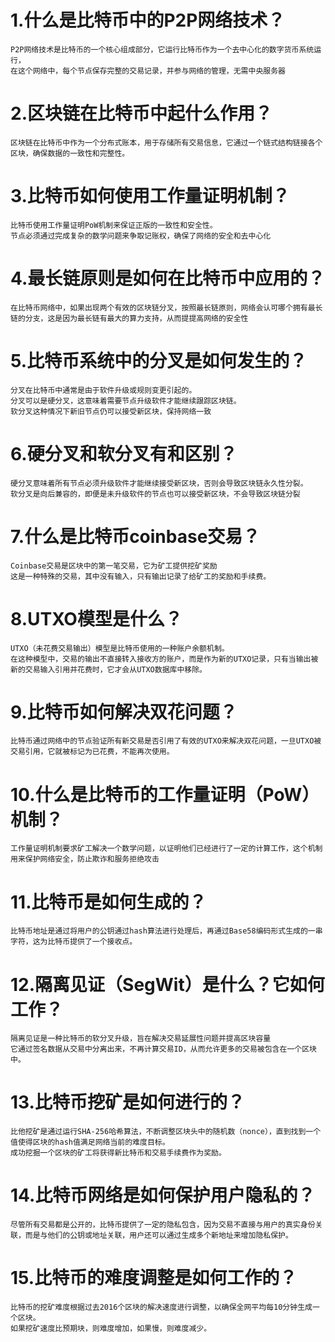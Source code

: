 # 1.什么是比特币中的P2P网络技术？
    P2P网络技术是比特币的一个核心组成部分，它运行比特币作为一个去中心化的数字货币系统运行，
    在这个网络中，每个节点保存完整的交易记录，并参与网络的管理，无需中央服务器
# 2.区块链在比特币中起什么作用？
    区块链在比特币中作为一个分布式账本，用于存储所有交易信息，它通过一个链式结构链接各个区块，确保数据的一致性和完整性。
# 3.比特币如何使用工作量证明机制？
    比特币使用工作量证明PoW机制来保证正版的一致性和安全性。
    节点必须通过完成复杂的数学问题来争取记账权，确保了网络的安全和去中心化
# 4.最长链原则是如何在比特币中应用的？
    在比特币网络中，如果出现两个有效的区块链分叉，按照最长链原则，网络会认可哪个拥有最长链的分支，这是因为最长链有最大的算力支持，从而提提高网络的安全性
# 5.比特币系统中的分叉是如何发生的？
    分叉在比特币中通常是由于软件升级或规则变更引起的。
    分叉可以是硬分叉，这意味着需要节点升级软件才能继续跟踪区块链。
    软分叉这种情况下新旧节点仍可以接受新区块，保持网络一致
# 6.硬分叉和软分叉有和区别？
    硬分叉意味着所有节点必须升级软件才能继续接受新区块，否则会导致区块链永久性分裂。
    软分叉是向后兼容的，即便是未升级软件的节点也可以接受新区块，不会导致区块链分裂
# 7.什么是比特币coinbase交易？
    Coinbase交易是区块中的第一笔交易，它为矿工提供挖矿奖励
    这是一种特殊的交易，其中没有输入，只有输出记录了给矿工的奖励和手续费。
# 8.UTXO模型是什么？
    UTXO（未花费交易输出）模型是比特币使用的一种账户余额机制。
    在这种模型中，交易的输出不直接转入接收方的账户，而是作为新的UTXO记录，只有当输出被新的交易输入引用并花费时，它才会从UTXO数据库中移除。
# 9.比特币如何解决双花问题？
    比特币通过网络中的节点验证所有新交易是否引用了有效的UTXO来解决双花问题，一旦UTXO被交易引用，它就被标记为已花费，不能再次使用。
# 10.什么是比特币的工作量证明（PoW）机制？
    工作量证明机制要求矿工解决一个数学问题，以证明他们已经进行了一定的计算工作，这个机制用来保护网络安全，防止欺诈和服务拒绝攻击
# 11.比特币是如何生成的？
    比特币地址是通过将用户的公钥通过hash算法进行处理后，再通过Base58编码形式生成的一串字符，这为比特币提供了一个接收点。
# 12.隔离见证（SegWit）是什么？它如何工作？
    隔离见证是一种比特币的软分叉升级，旨在解决交易延展性问题并提高区块容量
    它通过签名数据从交易中分离出来，不再计算交易ID，从而允许更多的交易被包含在一个区块中。
# 13.比特币挖矿是如何进行的？
    比他挖矿是通过运行SHA-256哈希算法，不断调整区块头中的随机数（nonce），直到找到一个值使得区块的hash值满足网络当前的难度目标。
    成功挖掘一个区块的矿工将获得新比特币和交易手续费作为奖励。
# 14.比特币网络是如何保护用户隐私的？
    尽管所有交易都是公开的，比特币提供了一定的隐私包含，因为交易不直接与用户的真实身份关联，而是与他们的公钥或地址关联，用户还可以通过生成多个新地址来增加隐私保护。
# 15.比特币的难度调整是如何工作的？ 
    比特币的挖矿难度根据过去2016个区块的解决速度进行调整，以确保全网平均每10分钟生成一个区块。
    如果挖矿速度比预期块，则难度增加，如果慢，则难度减少。

